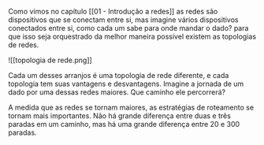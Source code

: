 
Como vimos no capítulo [[01 - Introdução a redes]] as redes são dispositivos que se conectam entre si, mas imagine vários dispositivos conectados entre si, como cada um sabe para onde mandar o dado? para que isso seja orquestrado da melhor maneira possível existem as topologias de redes.

![[topologia de rede.png]]

Cada um desses arranjos é uma topologia de rede diferente, e cada topologia tem suas vantagens e desvantagens. Imagine a jornada de um dado por uma dessas redes maiores. Que caminho ele percorrerá?

A medida que as redes se tornam maiores, as estratégias de roteamento se tornam mais importantes. Não há grande diferença entre duas e três paradas em um caminho, mas há uma grande diferença entre 20 e 300 paradas.